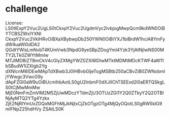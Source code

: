 # challenge
License:
LS0tIExpY2Vuc2UgLS0tCkxpY2Vuc2UgdmVyc2lvbjogMwpQcm9kdWN0OiBYTCBSZWxlYXNl CkxpY2Vuc2VkIHRvOiBXaXBybwpDb250YWN0OiBiYXJ1biBrdW1hciA8YmFydW4uaWl0dDA2 QGdtYWlsLmNvbT4KUmVwb3NpdG9yeSBpZDogYmI4Yzk3YjAtNjIwNS00MTY2LTk0ZWYtMmIw MTJlMDBiZTBmCkV4cGlyZXMgYWZ0ZXI6IDIwMTktMDMtMDcKTWF4aW11bSBudW1iZXIgb2Yg dXNlcnM6IDEwMApTdXBwb3J0IHBvbGljeTogMSBtb250aCBvZiB0ZWNobmljYWwgc3VwcG9y dApFZGl0aW9uOiBUcmlhbAotLS0gU2lnbmF0dXJlIChTSEExd2l0aERTQSkgLS0tCjMwMmMw MjE0NmFmZmVlM2M5ZjUwMDczYTdmZjU3OTUzZGI1Y2Q0ZTkyY2Q2OTBlNjAyMTQ2YTg4Yzkx ZjE2NjRlYmUxZDQxMGFhMjJkNjIxCjZkOTgzOTg4MjQyOQotLS0gRW5kIG9mIFNpZ25hdHVy ZSAtLS0K 
